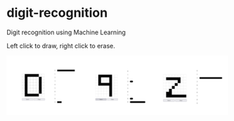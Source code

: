 # digit-recognition
Digit recognition using Machine Learning

Left click to draw, right click to erase.

![Screenshot](/IMG4.png)

